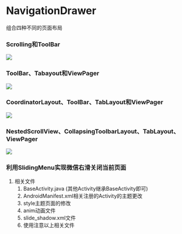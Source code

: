 # NavigationDrawer

组合四种不同的页面布局

### Scrolling和ToolBar
 
![](http://i.imgur.com/nh584bv.gif)

### ToolBar、Tabayout和ViewPager

![](http://i.imgur.com/wG3xmTd.gif)

	
### CoordinatorLayout、ToolBar、TabLayout和ViewPager

![](http://i.imgur.com/yDxl07b.gif)


### NestedScrollView、CollapsingToolbarLayout、TabLayout、ViewPager

![](http://i.imgur.com/MYRFbwo.gif)

### 利用SlidingMenu实现微信右滑关闭当前页面
1. 相关文件
	1. BaseActivity.java (其他Activity继承BaseActivity即可)
	2. AndroidManifest.xml相关注册的Activity的主题更改
	3. style主题页面的修改
	4. anim动画文件
	5. slide_shadow.xml文件
	6. 使用注意以上相关文件


